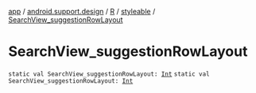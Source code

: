 [app](../../../index.md) / [android.support.design](../../index.md) / [R](../index.md) / [styleable](index.md) / [SearchView_suggestionRowLayout](.)

# SearchView_suggestionRowLayout

`static val SearchView_suggestionRowLayout: `[`Int`](https://kotlinlang.org/api/latest/jvm/stdlib/kotlin/-int/index.html)
`static val SearchView_suggestionRowLayout: `[`Int`](https://kotlinlang.org/api/latest/jvm/stdlib/kotlin/-int/index.html)